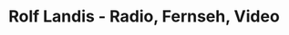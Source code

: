 ---
title: "Rolf Landis - Radio, Fernseh, Video"
url: /bonstetten/rolf-landis-radio-fernseh-video/
shop: Radiotechnik
---